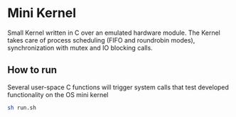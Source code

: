 # Mini Kernel
Small Kernel written in C over an emulated hardware module. The Kernel takes care of process scheduling (FIFO and roundrobin modes), synchronization with mutex and IO blocking calls.

## How to run
Several user-space C functions will trigger system calls that test developed functionality on the OS mini kernel
```bash
sh run.sh
```
